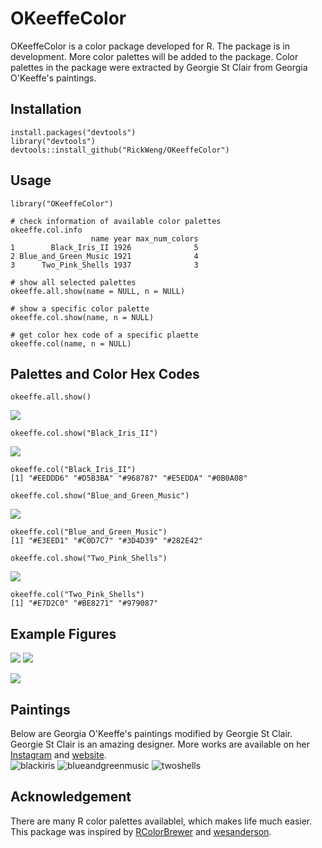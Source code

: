 # OKeeffeColor
OKeeffeColor is a color package developed for R. The package is in development. More color palettes will be added to the package. Color palettes in the package were extracted by Georgie St Clair from Georgia O'Keeffe's paintings.

## Installation
```
install.packages("devtools")
library("devtools")
devtools::install_github("RickWeng/OKeeffeColor")
```
## Usage
```
library("OKeeffeColor")
```
```
# check information of available color palettes
okeeffe.col.info
                  name year max_num_colors
1        Black_Iris_II 1926              5
2 Blue_and_Green_Music 1921              4
3      Two_Pink_Shells 1937              3
```
```
# show all selected palettes
okeeffe.all.show(name = NULL, n = NULL)
```
```
# show a specific color palette
okeeffe.col.show(name, n = NULL)
```
```
# get color hex code of a specific plaette
okeeffe.col(name, n = NULL)
```

## Palettes and Color Hex Codes
```
okeeffe.all.show()
```
![](https://github.com/RickWeng/OKeeffeColor/blob/master/figures/All_Show.png)
```
okeeffe.col.show("Black_Iris_II")
```
![](https://github.com/RickWeng/OKeeffeColor/blob/master/figures/Black_Iris_II.png)
```
okeeffe.col("Black_Iris_II")
[1] "#EEDDD6" "#D5B3BA" "#968787" "#E5EDDA" "#0B0A08"
```

```
okeeffe.col.show("Blue_and_Green_Music")
```
![](https://github.com/RickWeng/OKeeffeColor/blob/master/figures/Blue_and_Green_Music.png)
```
okeeffe.col("Blue_and_Green_Music")
[1] "#E3EED1" "#C0D7C7" "#3D4D39" "#282E42"
```

```
okeeffe.col.show("Two_Pink_Shells")
```
![](https://github.com/RickWeng/OKeeffeColor/blob/master/figures/Two_Pink_Shells.png)
```
okeeffe.col("Two_Pink_Shells")
[1] "#E7D2C0" "#BE8271" "#979087"
```
## Example Figures
![](https://github.com/RickWeng/OKeeffeColor/blob/master/example%20figures/Two_Pink_Shells_Example3.png)
![](https://github.com/RickWeng/OKeeffeColor/blob/master/example%20figures/Blue_and_Green_Music_Example.png)

![](https://github.com/RickWeng/OKeeffeColor/blob/master/example%20figures/Two_Pink_Shells_Example2.png)

## Paintings
Below are Georgia O'Keeffe's paintings modified by Georgie St Clair.      
Georgie St Clair is an amazing designer. More works are available on her [Instagram](https://www.instagram.com/georgiestclair/) and [website](https://georgiestclair.com/).     
![blackiris](https://github.com/RickWeng/OKeeffeColor/blob/master/Black-Iris.jpg)
![blueandgreenmusic](https://github.com/RickWeng/OKeeffeColor/blob/master/Blue%20and%20Green%20Music.jpg)
![twoshells](https://github.com/RickWeng/OKeeffeColor/blob/master/Two-Shells.jpg)
## Acknowledgement
There are many R color palettes availablel, which makes life much easier. This package was inspired by [RColorBrewer](https://github.com/cran/RColorBrewer) and [wesanderson](https://github.com/karthik/wesanderson).
